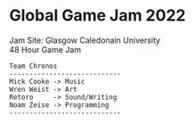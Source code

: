 # Global Game Jam 2022
Jam Site: Glasgow Caledonain University </br>
48 Hour Game Jam 
```
Team Chronos
----------------------------
Mick Cooke -> Music
Wren Weist -> Art
Retoro     -> Sound/Writing
Noam Zeise -> Programming
----------------------------
```
